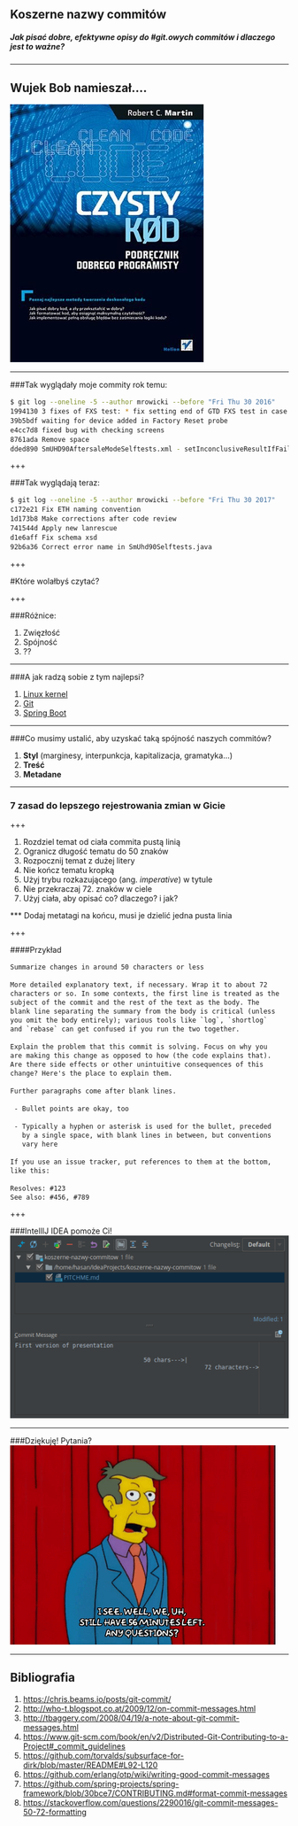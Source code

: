## Koszerne nazwy commitów
##### Jak pisać dobre, efektywne opisy do #git.owych commitów i dlaczego jest to ważne?
---

## Wujek Bob namieszał....

![Clean code](./images/clean-code.jpg)

---

###Tak wyglądały moje commity rok temu:
```zsh
$ git log --oneline -5 --author mrowicki --before "Fri Thu 30 2016"
1994130 3 fixes of FXS test: * fix setting end of GTD FXS test in case when LB can not ring * fix rescue step reset FXS script * fix setting fail FXS test step LB3 Pro * upgrade every instanse of SG91150456 FMW because of FXS fixes #2720
39b5bdf waiting for device added in Factory Reset probe
e4cc7d8 fixed bug with checking screens
8761ada Remove space
dded890 SmUHD90AftersaleModeSelftests.xml - setInconclusiveResultIfFailed - true added
```

+++

###Tak wyglądają teraz:
```zsh
$ git log --oneline -5 --author mrowicki --before "Fri Thu 30 2017"
c172e21 Fix ETH naming convention 
1d173b8 Make corrections after code review
741544d Apply new lanrescue
d1e6aff Fix schema xsd
92b6a36 Correct error name in SmUhd90Selftests.java
```

+++

#Które wolałbyś czytać?

+++

###Różnice:

1. Zwięzłość
2. Spójność
3. ??

---

###A jak radzą sobie z tym najlepsi?

1. [Linux kernel](https://github.com/torvalds/linux/commits/master)
1. [Git](https://github.com/git/git/commits/master)
1. [Spring Boot](https://github.com/spring-projects/spring-boot/commits/master)

---

###Co musimy ustalić, aby uzyskać taką spójność naszych commitów?

1. **Styl** (marginesy, interpunkcja, kapitalizacja, gramatyka...)
1. **Treść**
1. **Metadane**

---

### 7 zasad do lepszego rejestrowania zmian w Gicie

+++

1. Rozdziel temat od ciała commita pustą linią
1. Ogranicz długość tematu do 50 znaków
1. Rozpocznij temat z dużej litery
1. Nie kończ tematu kropką
1. Użyj trybu rozkazującego (ang. *imperative*) w tytule
1. Nie przekraczaj 72. znaków w ciele
1. Użyj ciała, aby opisać co? dlaczego? i jak?

*** Dodaj metatagi na końcu, musi je dzielić jedna pusta linia

+++

####Przykład
```
Summarize changes in around 50 characters or less

More detailed explanatory text, if necessary. Wrap it to about 72
characters or so. In some contexts, the first line is treated as the
subject of the commit and the rest of the text as the body. The
blank line separating the summary from the body is critical (unless
you omit the body entirely); various tools like `log`, `shortlog`
and `rebase` can get confused if you run the two together.

Explain the problem that this commit is solving. Focus on why you
are making this change as opposed to how (the code explains that).
Are there side effects or other unintuitive consequences of this
change? Here's the place to explain them.

Further paragraphs come after blank lines.

 - Bullet points are okay, too

 - Typically a hyphen or asterisk is used for the bullet, preceded
   by a single space, with blank lines in between, but conventions
   vary here

If you use an issue tracker, put references to them at the bottom,
like this:

Resolves: #123
See also: #456, #789
```

+++

###IntellIJ IDEA pomoże Ci!
![IDEA commit dialog](./images/idea.png)

---

###Dziękuję! Pytania?
![questions](./images/giphy.gif)

---
## Bibliografia
1. https://chris.beams.io/posts/git-commit/
1. http://who-t.blogspot.co.at/2009/12/on-commit-messages.html
1. http://tbaggery.com/2008/04/19/a-note-about-git-commit-messages.html
1. https://www.git-scm.com/book/en/v2/Distributed-Git-Contributing-to-a-Project#_commit_guidelines
1. https://github.com/torvalds/subsurface-for-dirk/blob/master/README#L92-L120
1. https://github.com/erlang/otp/wiki/writing-good-commit-messages
1. https://github.com/spring-projects/spring-framework/blob/30bce7/CONTRIBUTING.md#format-commit-messages
1. https://stackoverflow.com/questions/2290016/git-commit-messages-50-72-formatting